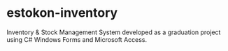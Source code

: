 # estokon-inventory
Inventory &amp; Stock Management System developed as a graduation project using C# Windows Forms and Microsoft Access.
